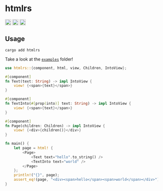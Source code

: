 # htmlrs

[<img alt="github" src="https://img.shields.io/badge/github-MNThomson/htmlrs-bc3f48?style=for-the-badge&labelColor=555555&logo=github" height="20">](https://github.com/MNThomson/htmlrs)
[<img alt="crates.io" src="https://img.shields.io/crates/v/htmlrs.svg?style=for-the-badge&color=fc8d62&logo=rust" height="20">](https://crates.io/crates/htmlrs)
[<img alt="build status" src="https://img.shields.io/github/actions/workflow/status/MNThomson/htmlrs/ci.yml?branch=master&style=for-the-badge&logo=githubactions&logoColor=white" height="20">](https://github.com/MNThomson/htmlrs/actions?query=branch%3Amaster)


## Usage

```console
cargo add htmlrs
```

Take a look at the [`examples`](./examples/) folder!

```rust
use htmlrs::{component, html, view, Children, IntoView};

#[component]
fn Text(text: String) -> impl IntoView {
    view! {<span>{text}</span>}
}

#[component]
fn TextInto(#[prop(into)] text: String) -> impl IntoView {
    view! {<span>{text}</span>}
}

#[component]
fn Page(children: Children) -> impl IntoView {
    view! {<div>{children()}</div>}
}

fn main() {
    let page = html! {
        <Page>
            <Text text="hello".to_string() />
            <TextInto text="world" />
        </Page>
    };
    println!("{}", page);
    assert_eq!(page, "<div><span>hello</span><span>world</span></div>")
}
```
